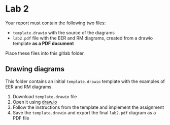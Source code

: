 # Lab 2
Your report must contain the following two files:

* `template.drawio` with the source of the diagrams
* `lab2.pdf` file with the EER and RM diagrams, created from a drawio template **as a PDF document**


Place these files into this gitlab folder.

## Drawing diagrams
This folder contains an initial `template.drawio` template with the examples of EER and RM diagrams. 

1. Download `template.drawio` file
2. Open it using [draw.io](https://www.draw.io)
3. Follow the instructions from the template and implement the assignment
4. Save the `template.drawio` and export the final `lab2.pdf` diagram as a PDF file